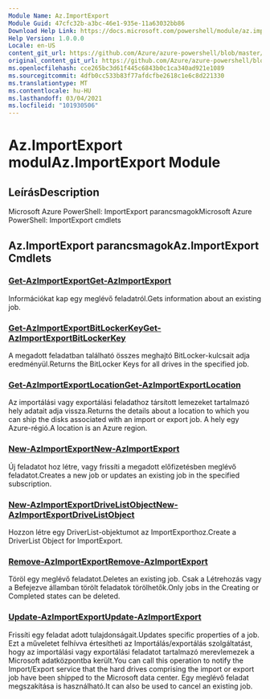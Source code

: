 ```yaml
---
Module Name: Az.ImportExport
Module Guid: 47cfc32b-a3bc-46e1-935e-11a63032bb86
Download Help Link: https://docs.microsoft.com/powershell/module/az.importexport
Help Version: 1.0.0.0
Locale: en-US
content_git_url: https://github.com/Azure/azure-powershell/blob/master/src/ImportExport/help/Az.ImportExport.md
original_content_git_url: https://github.com/Azure/azure-powershell/blob/master/src/ImportExport/help/Az.ImportExport.md
ms.openlocfilehash: cce265bc3d61f445c6843b0c1ca340ad921e1089
ms.sourcegitcommit: 4dfb0cc533b83f77afdcfbe2618c1e6c8d221330
ms.translationtype: MT
ms.contentlocale: hu-HU
ms.lasthandoff: 03/04/2021
ms.locfileid: "101930506"
---
```

# <span data-ttu-id="5bb12-101">Az.ImportExport modul</span><span class="sxs-lookup"><span data-stu-id="5bb12-101">Az.ImportExport Module</span></span>
## <span data-ttu-id="5bb12-102">Leírás</span><span class="sxs-lookup"><span data-stu-id="5bb12-102">Description</span></span>
<span data-ttu-id="5bb12-103">Microsoft Azure PowerShell: ImportExport parancsmagok</span><span class="sxs-lookup"><span data-stu-id="5bb12-103">Microsoft Azure PowerShell: ImportExport cmdlets</span></span>

## <span data-ttu-id="5bb12-104">Az.ImportExport parancsmagok</span><span class="sxs-lookup"><span data-stu-id="5bb12-104">Az.ImportExport Cmdlets</span></span>
### [<span data-ttu-id="5bb12-105">Get-AzImportExport</span><span class="sxs-lookup"><span data-stu-id="5bb12-105">Get-AzImportExport</span></span>](Get-AzImportExport.md)
<span data-ttu-id="5bb12-106">Információkat kap egy meglévő feladatról.</span><span class="sxs-lookup"><span data-stu-id="5bb12-106">Gets information about an existing job.</span></span>

### [<span data-ttu-id="5bb12-107">Get-AzImportExportBitLockerKey</span><span class="sxs-lookup"><span data-stu-id="5bb12-107">Get-AzImportExportBitLockerKey</span></span>](Get-AzImportExportBitLockerKey.md)
<span data-ttu-id="5bb12-108">A megadott feladatban található összes meghajtó BitLocker-kulcsait adja eredményül.</span><span class="sxs-lookup"><span data-stu-id="5bb12-108">Returns the BitLocker Keys for all drives in the specified job.</span></span>

### [<span data-ttu-id="5bb12-109">Get-AzImportExportLocation</span><span class="sxs-lookup"><span data-stu-id="5bb12-109">Get-AzImportExportLocation</span></span>](Get-AzImportExportLocation.md)
<span data-ttu-id="5bb12-110">Az importálási vagy exportálási feladathoz társított lemezeket tartalmazó hely adatait adja vissza.</span><span class="sxs-lookup"><span data-stu-id="5bb12-110">Returns the details about a location to which you can ship the disks associated with an import or export job.</span></span>
<span data-ttu-id="5bb12-111">A hely egy Azure-régió.</span><span class="sxs-lookup"><span data-stu-id="5bb12-111">A location is an Azure region.</span></span>

### [<span data-ttu-id="5bb12-112">New-AzImportExport</span><span class="sxs-lookup"><span data-stu-id="5bb12-112">New-AzImportExport</span></span>](New-AzImportExport.md)
<span data-ttu-id="5bb12-113">Új feladatot hoz létre, vagy frissíti a megadott előfizetésben meglévő feladatot.</span><span class="sxs-lookup"><span data-stu-id="5bb12-113">Creates a new job or updates an existing job in the specified subscription.</span></span>

### [<span data-ttu-id="5bb12-114">New-AzImportExportDriveListObject</span><span class="sxs-lookup"><span data-stu-id="5bb12-114">New-AzImportExportDriveListObject</span></span>](New-AzImportExportDriveListObject.md)
<span data-ttu-id="5bb12-115">Hozzon létre egy DriverList-objektumot az ImportExporthoz.</span><span class="sxs-lookup"><span data-stu-id="5bb12-115">Create a DriverList Object for ImportExport.</span></span>

### [<span data-ttu-id="5bb12-116">Remove-AzImportExport</span><span class="sxs-lookup"><span data-stu-id="5bb12-116">Remove-AzImportExport</span></span>](Remove-AzImportExport.md)
<span data-ttu-id="5bb12-117">Töröl egy meglévő feladatot.</span><span class="sxs-lookup"><span data-stu-id="5bb12-117">Deletes an existing job.</span></span>
<span data-ttu-id="5bb12-118">Csak a Létrehozás vagy a Befejezve államban törölt feladatok törölhetők.</span><span class="sxs-lookup"><span data-stu-id="5bb12-118">Only jobs in the Creating or Completed states can be deleted.</span></span>

### [<span data-ttu-id="5bb12-119">Update-AzImportExport</span><span class="sxs-lookup"><span data-stu-id="5bb12-119">Update-AzImportExport</span></span>](Update-AzImportExport.md)
<span data-ttu-id="5bb12-120">Frissíti egy feladat adott tulajdonságait.</span><span class="sxs-lookup"><span data-stu-id="5bb12-120">Updates specific properties of a job.</span></span>
<span data-ttu-id="5bb12-121">Ezt a műveletet felhívva értesítheti az Importálás/exportálás szolgáltatást, hogy az importálási vagy exportálási feladatot tartalmazó merevlemezek a Microsoft adatközpontba került.</span><span class="sxs-lookup"><span data-stu-id="5bb12-121">You can call this operation to notify the Import/Export service that the hard drives comprising the import or export job have been shipped to the Microsoft data center.</span></span>
<span data-ttu-id="5bb12-122">Egy meglévő feladat megszakítása is használható.</span><span class="sxs-lookup"><span data-stu-id="5bb12-122">It can also be used to cancel an existing job.</span></span>

